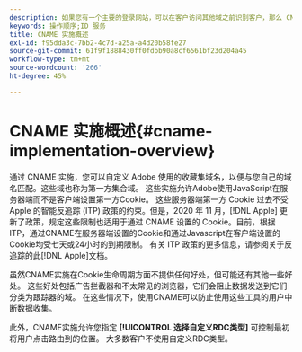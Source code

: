 ```yaml
---
description: 如果您有一个主要的登录网站，可以在客户访问其他域之前识别客户，那么 CNAME 就可以在不接受第三方 Cookie 的浏览器（如 Safari）中启用跨域跟踪。
keywords: 操作顺序;ID 服务
title: CNAME 实施概述
exl-id: f95dda3c-7bb2-4c7d-a25a-a4d20b58fe27
source-git-commit: 61f9f1888430ff0fdbb90a8cf6561bf23d204a45
workflow-type: tm+mt
source-wordcount: '266'
ht-degree: 45%

---
```


# CNAME 实施概述{#cname-implementation-overview}

通过 CNAME 实施，您可以自定义 Adobe 使用的收藏集域名，以便与您自己的域名匹配。这些域也称为第一方集合域。 这些实施允许Adobe使用JavaScript在服务器端而不是客户端设置第一方Cookie。 这些服务器端第一方 Cookie 过去不受 Apple 的智能反追踪 (ITP) 政策的约束。但是，2020 年 11 月，[!DNL Apple] 更新了政策，规定这些限制也适用于通过 CNAME 设置的 Cookie。目前，根据ITP，通过CNAME在服务器端设置的Cookie和通过Javascript在客户端设置的Cookie均受七天或24小时的到期限制。 有关 ITP 政策的更多信息，请参阅关于反追踪的此[!DNL Apple]文档[](https://webkit.org/tracking-prevention/#intelligent-tracking-prevention-itp)。

虽然CNAME实施在Cookie生命周期方面不提供任何好处，但可能还有其他一些好处。 这些好处包括广告拦截器和不太常见的浏览器，它们会阻止数据发送到它们分类为跟踪器的域。 在这些情况下，使用CNAME可以防止使用这些工具的用户中断数据收集。

此外，CNAME实施允许您指定 **[!UICONTROL 选择自定义RDC类型]** 可控制最初将用户点击路由到的位置。 大多数客户不使用自定义RDC类型。

